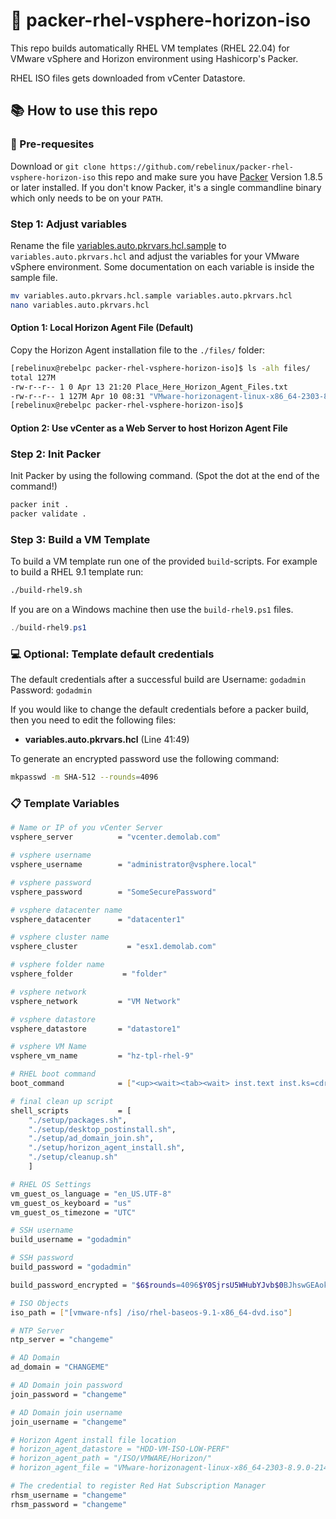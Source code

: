 # :beginner: packer-rhel-vsphere-horizon-iso

This repo builds automatically RHEL VM templates (RHEL 22.04) for VMware vSphere and Horizon environment using Hashicorp's Packer.

RHEL ISO files gets downloaded from vCenter Datastore.

## :books: How to use this repo

### :wrench: Pre-requesites

Download or `git clone https://github.com/rebelinux/packer-rhel-vsphere-horizon-iso` this repo and make sure you have [Packer](https://www.packer.io/downloads) Version 1.8.5 or later installed. If you don't know Packer, it's a single commandline binary which only needs to be on your `PATH`.

### Step 1: Adjust variables

Rename the file [variables.auto.pkrvars.hcl.sample](variables.auto.pkrvars.hcl.sample) to `variables.auto.pkrvars.hcl` and adjust the variables for your VMware vSphere environment. Some documentation on each variable is inside the sample file.

```bash
mv variables.auto.pkrvars.hcl.sample variables.auto.pkrvars.hcl
nano variables.auto.pkrvars.hcl
```

#### Option 1: Local Horizon Agent File (Default)

Copy the Horizon Agent installation file to the `./files/` folder:

```bash
[rebelinux@rebelpc packer-rhel-vsphere-horizon-iso]$ ls -alh files/
total 127M
-rw-r--r-- 1 0 Apr 13 21:20 Place_Here_Horizon_Agent_Files.txt
-rw-r--r-- 1 127M Apr 10 08:31 "VMware-horizonagent-linux-x86_64-2303-8.9.0-21434177.tar.gz"
[rebelinux@rebelpc packer-rhel-vsphere-horizon-iso]$
```

#### Option 2: Use vCenter as a Web Server to host Horizon Agent File

### Step 2: Init Packer

Init Packer by using the following command. (Spot the dot at the end of the command!)

```bash
packer init .
packer validate .
```

### Step 3: Build a VM Template

To build a VM template run one of the provided `build`-scripts.
For example to build a RHEL 9.1 template run:

```bash
./build-rhel9.sh
```

If you are on a Windows machine then use the `build-rhel9.ps1` files.

```powershell
./build-rhel9.ps1
```

### :computer: Optional: Template default credentials

The default credentials after a successful build are
Username: `godadmin`
Password: `godadmin`  

If you would like to change the default credentials before a packer build, then you need to edit the following files:

- **variables.auto.pkrvars.hcl** (Line 41:49)

To generate an encrypted password use the following command:

```bash
mkpasswd -m SHA-512 --rounds=4096
```

### :clipboard: Template Variables

```sh
# Name or IP of you vCenter Server
vsphere_server          = "vcenter.demolab.com"

# vsphere username
vsphere_username        = "administrator@vsphere.local"

# vsphere password
vsphere_password        = "SomeSecurePassword"

# vsphere datacenter name
vsphere_datacenter      = "datacenter1"

# vsphere cluster name
vsphere_cluster           = "esx1.demolab.com"

# vsphere folder name
vsphere_folder           = "folder"

# vsphere network
vsphere_network         = "VM Network"

# vsphere datastore
vsphere_datastore       = "datastore1"

# vsphere VM Name
vsphere_vm_name         = "hz-tpl-rhel-9"

# RHEL boot command
boot_command            = ["<up><wait><tab><wait> inst.text inst.ks=cdrom:/ks.cfg <enter><wait>"]

# final clean up script
shell_scripts           = [
    "./setup/packages.sh",
    "./setup/desktop_postinstall.sh",
    "./setup/ad_domain_join.sh",
    "./setup/horizon_agent_install.sh",
    "./setup/cleanup.sh"
    ]

# RHEL OS Settings
vm_guest_os_language = "en_US.UTF-8"
vm_guest_os_keyboard = "us"
vm_guest_os_timezone = "UTC"

# SSH username
build_username = "godadmin"

# SSH password
build_password = "godadmin"

build_password_encrypted = "$6$rounds=4096$Y0SjrsU5WHubYJvb$0BJhswGEAokE2OqlRFTgiUhJnquzDt2hAnrb3.g3DNTATZ01VLNbxlLRLMLk.PTHiMeP8fUg9WfVx.HeL7e8E0"

# ISO Objects
iso_path = ["[vmware-nfs] /iso/rhel-baseos-9.1-x86_64-dvd.iso"]

# NTP Server
ntp_server = "changeme"

# AD Domain
ad_domain = "CHANGEME"

# AD Domain join password
join_password = "changeme"

# AD Domain join username
join_username = "changeme"

# Horizon Agent install file location
# horizon_agent_datastore = "HDD-VM-ISO-LOW-PERF"
# horizon_agent_path = "/ISO/VMWARE/Horizon/"
# horizon_agent_file = "VMware-horizonagent-linux-x86_64-2303-8.9.0-21434177.tar.gz"

# The credential to register Red Hat Subscription Manager
rhsm_username = "changeme"
rhsm_password = "changeme"
```
